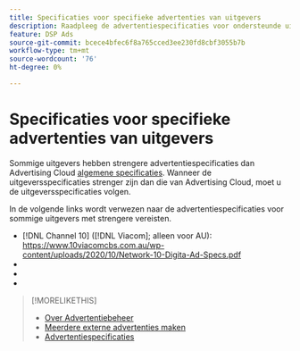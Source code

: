```yaml
---
title: Specificaties voor specifieke advertenties van uitgevers
description: Raadpleeg de advertentiespecificaties voor ondersteunde uitgevers.
feature: DSP Ads
source-git-commit: bcece4bfec6f8a765cced3ee230fd8cbf3055b7b
workflow-type: tm+mt
source-wordcount: '76'
ht-degree: 0%

---
```


# Specificaties voor specifieke advertenties van uitgevers

Sommige uitgevers hebben strengere advertentiespecificaties dan Advertising Cloud [algemene specificaties](/help/dsp/campaign-management/ads/ad-specs.md).  Wanneer de uitgeversspecificaties strenger zijn dan die van Advertising Cloud, moet u de uitgeversspecificaties volgen.

In de volgende links wordt verwezen naar de advertentiespecificaties voor sommige uitgevers met strengere vereisten.

* [!DNL Channel 10] ([!DNL Viacom]; alleen voor AU): https://www.10viacomcbs.com.au/wp-content/uploads/2020/10/Network-10-Digita-Ad-Specs.pdf
* 
   [!DNL CBS Interactive Advanced Media]: https://cbsinteractive.com/advertising/ad-specs/list/cbs-interactive-advanced-media
* 
   [!DNL Hulu]: https://advertising.hulu.com/ad-products/video-commercial
* 

   [!DNL NBCUniversal]: https://together.nbcuni.com/nbcu-creative-guidelines

>[!MORELIKETHIS]
>
>* [Over Advertentiebeheer](ad-about.md)
>* [Meerdere externe advertenties maken](ad-create-multiple.md)
>* [Advertentiespecificaties](/help/dsp/campaign-management/ads/ad-specs.md)

